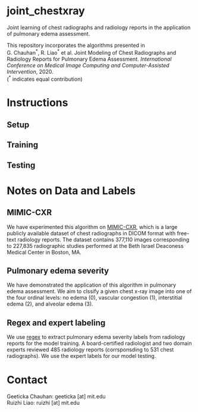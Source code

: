 # joint_chestxray

Joint learning of chest radiographs and radiology reports in the application of pulmonary edema assessment.

This repository incorporates the algorithms presented in <br />
G. Chauhan<sup>\*</sup>, R. Liao<sup>\*</sup> et al. Joint Modeling of Chest Radiographs and Radiology Reports for Pulmonary Edema Assessment. *International Conference on Medical Image Computing and Computer-Assisted Intervention*, 2020. <br />
(<sup>\*</sup> indicates equal contribution)

# Instructions

## Setup

## Training

## Testing

# Notes on Data and Labels

## MIMIC-CXR

We have experimented this algorithm on [MIMIC-CXR](https://physionet.org/content/mimic-cxr/2.0.0/), which is a large publicly available dataset of chest radiographs in DICOM format with free-text radiology reports. The dataset contains 377,110 images corresponding to 227,835 radiographic studies performed at the Beth Israel Deaconess Medical Center in Boston, MA.

## Pulmonary edema severity

We have demonstrated the application of this algorithm in pulmonary edema assessment. We aim to clssify a given chest x-ray image into one of the four ordinal levels: no edema (0), vascular congestion (1), interstitial edema (2), and alveolar edema (3).

## Regex and expert labeling

We use [regex](https://github.com/RayRuizhiLiao/regex_pulmonary_edema) to extract pulmonary edema severity labels from radiology reports for the model training. A board-certified radiologist and two domain experts reviewed 485 radiology reports (corrsponsding to 531 chest radiographs). We use the expert labels for our model testing.

# Contact

Geeticka Chauhan: geeticka [at] mit.edu <br />
Ruizhi Liao: ruizhi [at] mit.edu
